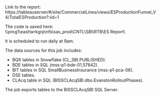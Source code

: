 Link to the report: https://tableauserver/#/site/CommercialLines/views/ESProductionFunnel_V4/TotalESProduction?:iid=1

The code is saved here:
  \\\prog1\east\wrkgrp\nfs\sas_prod\CNTL\SBI\RTB\ES Report\

It is scheduled to run daily at 9am.

The data sources for this job includes:
  - BQX tables in Snowflake (CL_SBI.PUBLISHED).
  - BDE tables in SQL (mss-p1-bde-01,57842).
  - BIT tables in SQL SmallBusinessInsurance (mss-p1-pca-06).
  - DSE tables.
  - CLAcq table in SQL (BISSCLAcqSBI.dbo.EvanstonRolloutPhases).
  
The job exports tables to the BISSCLAcqSBI SQL Server.
